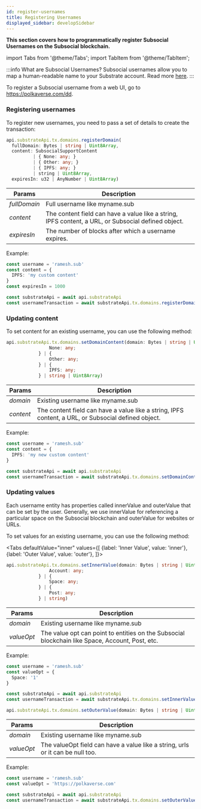 ```yaml
---
id: register-usernames
title: Registering Usernames
displayed_sidebar: developSidebar
---
```


<head>
  <title>Registering Subsocial Usernames With The Subsocial JS SDK</title>
</head>

**This section covers how to programmatically register Subsocial Usernames on the Subsocial blockchain.**

import Tabs from '@theme/Tabs';
import TabItem from '@theme/TabItem';

:::info What are Subsocial Usernames?
Subsocial usernames allow you to map a human-readable name to your Substrate account. Read more [here](/docs/tutorials/usernames).
:::

To register a Subsocial username from a web UI, go to https://polkaverse.com/dd.

### Registering usernames

To register new usernames, you need to pass a set of details to create the transaction:

```typescript
api.substrateApi.tx.domains.registerDomain(
  fullDomain: Bytes | string | Uint8Array, 
  content: SubsocialSupportContent 
          | { None: any; } 
          | { Other: any; } 
          | { IPFS: any; } 
          | string | Uint8Array, 
  expiresIn: u32 | AnyNumber | Uint8Array)
```

| Params    | Description |
| ----------- | ----------- |
| _fullDomain_ | Full username like myname.sub |
| _content_ | The content field can have a value like a string, IPFS content, a URL, or Subsocial defined object. |
| _expiresIn_ | The number of blocks after which a username expires. |


Example:

```typescript
const username = 'ramesh.sub'
const content = {
  IPFS: 'my custom content'
}
const expiresIn = 1000

const substrateApi = await api.substrateApi
const usernameTransaction = await substrateApi.tx.domains.registerDomain(username, content, expiresIn)
```

### Updating content 

To set content for an existing username, you can use the following method:

```typescript
api.substrateApi.tx.domains.setDomainContent(domain: Bytes | string | Uint8Array, content: SubsocialSupportContent | {
                None: any;
            } | {
                Other: any;
            } | {
                IPFS: any;
            } | string | Uint8Array)
```

| Params    | Description |
| ----------- | ----------- |
| _domain_ | Existing username like myname.sub |
| _content_ | The content field can have a value like a string, IPFS content, a URL, or Subsocial defined object. |


Example:

```typescript
const username = 'ramesh.sub'
const content = {
  IPFS: 'my new custom content'
}

const substrateApi = await api.substrateApi
const usernameTransaction = await substrateApi.tx.domains.setDomainContent(username, content)
```

### Updating values

Each username entity has properties called innerValue and outerValue that can be set by the user. Generally, we use innerValue for referencing a particular space on the Subsocial blockchain and outerValue for websites or URLs.

To set values for an existing username, you can use the following method:


<Tabs
defaultValue="inner"
values={[
{label: 'Inner Value', value: 'inner'},
{label: 'Outer Value', value: 'outer'},
]}>
<TabItem value="inner">

```typescript
api.substrateApi.tx.domains.setInnerValue(domain: Bytes | string | Uint8Array, valueOpt: Option<PalletDomainsInnerValue> | null | Uint8Array | PalletDomainsInnerValue | {
                Account: any;
            } | {
                Space: any;
            } | {
                Post: any;
            } | string)
```

| Params    | Description |
| ----------- | ----------- |
| _domain_ | Existing username like myname.sub |
| _valueOpt_ | The value opt can point to entities on the Subsocial blockchain like Space, Account, Post, etc. |


Example:

```typescript
const username = 'ramesh.sub'
const valueOpt = {
  Space: '1'
}

const substrateApi = await api.substrateApi
const usernameTransaction = await substrateApi.tx.domains.setInnerValue(username, valueOpt)
```

  </TabItem>
  <TabItem value="outer">

```typescript
api.substrateApi.tx.domains.setOuterValue(domain: Bytes | string | Uint8Array, valueOpt: Option<Bytes> | null | Uint8Array | Bytes | string)
```

| Params    | Description |
| ----------- | ----------- |
| _domain_ | Existing username like myname.sub |
| _valueOpt_ | The valueOpt field can have a value like a string, urls or it can be null too. |


Example:

```typescript
const username = 'ramesh.sub'
const valueOpt = 'https://polkaverse.com'

const substrateApi = await api.substrateApi
const usernameTransaction = await substrateApi.tx.domains.setOuterValue(username, valueOpt)
```

  </TabItem>
</Tabs>

